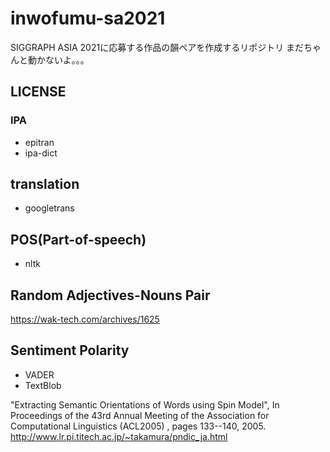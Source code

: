 # inwofumu-sa2021
SIGGRAPH ASIA 2021に応募する作品の韻ペアを作成するリポジトリ
まだちゃんと動かないよ。。。

## LICENSE
### IPA
* epitran
* ipa-dict
## translation
* googletrans

## POS(Part-of-speech)
* nltk

## Random Adjectives-Nouns Pair
https://wak-tech.com/archives/1625

## Sentiment Polarity
* VADER
* TextBlob


"Extracting Semantic Orientations of Words using Spin Model", In Proceedings of the 43rd Annual Meeting of the Association for Computational Linguistics (ACL2005) , pages 133--140, 2005.
http://www.lr.pi.titech.ac.jp/~takamura/pndic_ja.html
